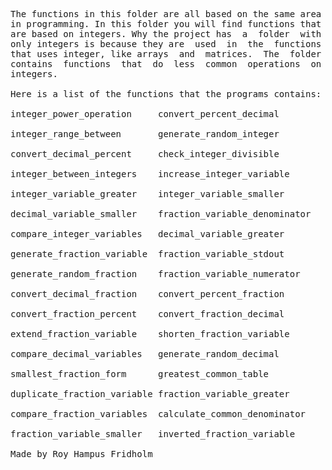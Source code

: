 
<pre>
The functions in this folder are all based on the same area
in programming. In this folder you will find functions that
are based on integers. Why the project has  a  folder  with
only integers is because they are  used  in  the  functions
that uses integer, like arrays  and  matrices.  The  folder
contains  functions  that  do  less  common  operations  on
integers.

Here is a list of the functions that the programs contains:

integer_power_operation     convert_percent_decimal

integer_range_between       generate_random_integer

convert_decimal_percent     check_integer_divisible

integer_between_integers    increase_integer_variable

integer_variable_greater    integer_variable_smaller

decimal_variable_smaller    fraction_variable_denominator

compare_integer_variables   decimal_variable_greater

generate_fraction_variable  fraction_variable_stdout

generate_random_fraction    fraction_variable_numerator

convert_decimal_fraction    convert_percent_fraction

convert_fraction_percent    convert_fraction_decimal

extend_fraction_variable    shorten_fraction_variable

compare_decimal_variables   generate_random_decimal

smallest_fraction_form      greatest_common_table

duplicate_fraction_variable fraction_variable_greater

compare_fraction_variables  calculate_common_denominator

fraction_variable_smaller   inverted_fraction_variable

Made by Roy Hampus Fridholm
</pre>
